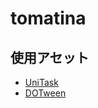 # tomatina

## 使用アセット

- [UniTask][unitask]
- [DOTween][dotween]

<!-- links -->
[unitask]: https://github.com/Cysharp/UniTask/releases
[dotween]: https://assetstore.unity.com/packages/tools/animation/dotween-hotween-v2-27676
